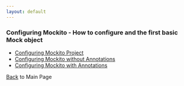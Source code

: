 ```yaml
---
layout: default
---
```


### Configuring Mockito - How to configure and the first basic Mock object

- [Configuring Mockito Project](mockito-configuration-project)
- [Configuring Mockito without Annotations](mockito-configuration-without-annotation)
- [Configuring Mockito with Annotations](mockito-configuration-with-annotation)

[Back](/mockito-crafting-code) to Main Page
